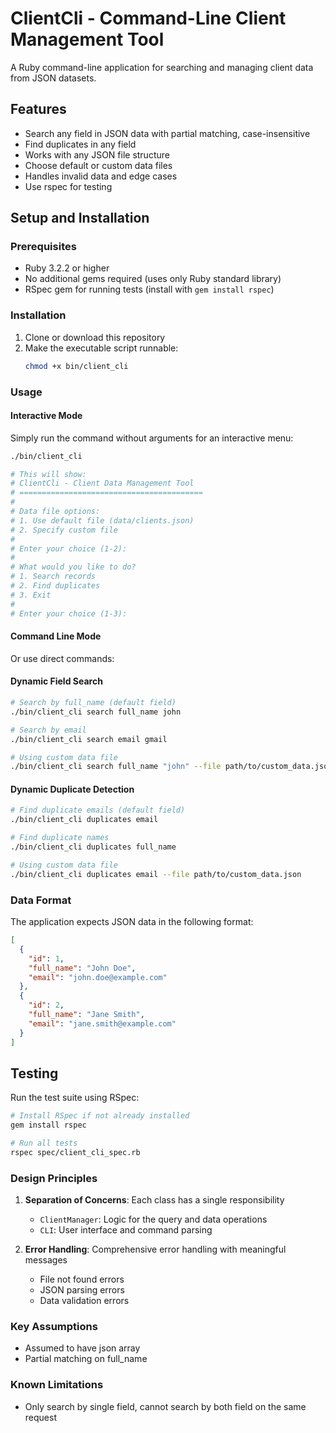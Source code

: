 # ClientCli - Command-Line Client Management Tool

A Ruby command-line application for searching and managing client data from JSON datasets.

## Features

- Search any field in JSON data with partial matching, case-insensitive
- Find duplicates in any field
- Works with any JSON file structure
- Choose default or custom data files
- Handles invalid data and edge cases
- Use rspec for testing

## Setup and Installation

### Prerequisites

- Ruby 3.2.2 or higher
- No additional gems required (uses only Ruby standard library)
- RSpec gem for running tests (install with `gem install rspec`)

### Installation

1. Clone or download this repository
2. Make the executable script runnable:
   ```bash
   chmod +x bin/client_cli
   ```

### Usage

#### Interactive Mode

Simply run the command without arguments for an interactive menu:

```bash
./bin/client_cli

# This will show:
# ClientCli - Client Data Management Tool
# =========================================
# 
# Data file options:
# 1. Use default file (data/clients.json)
# 2. Specify custom file
#
# Enter your choice (1-2):
#
# What would you like to do?
# 1. Search records
# 2. Find duplicates  
# 3. Exit
#
# Enter your choice (1-3):
```

#### Command Line Mode

Or use direct commands:

#### Dynamic Field Search

```bash
# Search by full_name (default field)
./bin/client_cli search full_name john

# Search by email
./bin/client_cli search email gmail

# Using custom data file
./bin/client_cli search full_name "john" --file path/to/custom_data.json
```

#### Dynamic Duplicate Detection

```bash
# Find duplicate emails (default field)
./bin/client_cli duplicates email

# Find duplicate names
./bin/client_cli duplicates full_name

# Using custom data file
./bin/client_cli duplicates email --file path/to/custom_data.json
```

### Data Format

The application expects JSON data in the following format:

```json
[
  {
    "id": 1,
    "full_name": "John Doe",
    "email": "john.doe@example.com"
  },
  {
    "id": 2,
    "full_name": "Jane Smith",
    "email": "jane.smith@example.com"
  }
]
```

## Testing

Run the test suite using RSpec:

```bash
# Install RSpec if not already installed
gem install rspec

# Run all tests
rspec spec/client_cli_spec.rb
```

### Design Principles

1. **Separation of Concerns**: Each class has a single responsibility
   - `ClientManager`: Logic for the query and data operations
   - `CLI`: User interface and command parsing

2. **Error Handling**: Comprehensive error handling with meaningful messages
   - File not found errors
   - JSON parsing errors
   - Data validation errors

### Key Assumptions
- Assumed to have json array
- Partial matching on full_name

### Known Limitations
- Only search by single field, cannot search by both field on the same request
